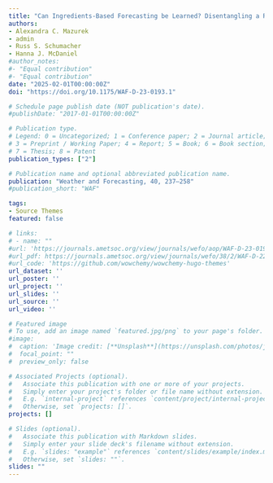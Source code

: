 ```yaml
---
title: "Can Ingredients-Based Forecasting be Learned? Disentangling a Random Forest's Severe Weather Predictions"
authors:
- Alexandra C. Mazurek
- admin
- Russ S. Schumacher
- Hanna J. McDaniel
#author_notes:
#- "Equal contribution"
#- "Equal contribution"
date: "2025-02-01T00:00:00Z"
doi: "https://doi.org/10.1175/WAF-D-23-0193.1"

# Schedule page publish date (NOT publication's date).
#publishDate: "2017-01-01T00:00:00Z"

# Publication type.
# Legend: 0 = Uncategorized; 1 = Conference paper; 2 = Journal article;
# 3 = Preprint / Working Paper; 4 = Report; 5 = Book; 6 = Book section;
# 7 = Thesis; 8 = Patent
publication_types: ["2"]

# Publication name and optional abbreviated publication name.
publication: "Weather and Forecasting, 40, 237–258"
#publication_short: "WAF"

tags:
- Source Themes
featured: false

# links:
# - name: ""
#url: 'https://journals.ametsoc.org/view/journals/wefo/aop/WAF-D-23-0193.1/WAF-D-23-0193.1.xml'
#url_pdf: https://journals.ametsoc.org/view/journals/wefo/38/2/WAF-D-22-0143.1.xml
#url_code: 'https://github.com/wowchemy/wowchemy-hugo-themes'
url_dataset: ''
url_poster: ''
url_project: ''
url_slides: ''
url_source: ''
url_video: ''

# Featured image
# To use, add an image named `featured.jpg/png` to your page's folder. 
#image:
#  caption: 'Image credit: [**Unsplash**](https://unsplash.com/photos/jdD8gXaTZsc)'
#  focal_point: ""
#  preview_only: false

# Associated Projects (optional).
#   Associate this publication with one or more of your projects.
#   Simply enter your project's folder or file name without extension.
#   E.g. `internal-project` references `content/project/internal-project/index.md`.
#   Otherwise, set `projects: []`.
projects: []

# Slides (optional).
#   Associate this publication with Markdown slides.
#   Simply enter your slide deck's filename without extension.
#   E.g. `slides: "example"` references `content/slides/example/index.md`.
#   Otherwise, set `slides: ""`.
slides: ""
---
```

